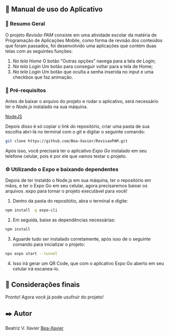 ## 📝 Manual de uso do Aplicativo 

### 📌 Resumo Geral

O projeto *Revisão PAM* consiste em uma atividade escolar da matéria de Programação de Aplicações Mobile, como forma de revisão dos conteúdos que foram passados, foi desenvolvido uma aplicações que contém duas telas com as seguintes funções:

1. *Na tela Home* O botão "Outras opções" navega para a tela de Login;
2. *Na tela Login* Um botão para conseguir voltar para a tela de Home;
3. *Na tela Login* Um botão que oculta a senha inserida no input e uma checkbox que faz animação.

### 🔧 Pré-requisitos

Antes de baixar o arquivo do projeto e rodar o aplicativo, será necessário ter o *Node.js* instalado na sua máquina.

[NodeJS](https://nodejs.org/en) 

Depois disso é só copiar o link do repositório, criar uma pasta de sua escolha abri-lá no terminal com o git e digitar o seguinte comando: 

```bash
git clone https://github.com/Bea-Xavier/RevisaoPAM.git 
```

Após isso, você precisará ter o aplicativo *Expo Go* instalado em seu telefone celular, pois é por ele que vamos testar o projeto.

### ⚙️ Utilizando o Expo e baixando dependentes

Depois de ter instaldo o Node.js em sua máquina, ter o repositório em mãos, e ter o Expo Go em seu celular, agora precisaremos baixar os arquivos .expo para tornar o projeto executável para você!

1. Dentro da pasta do repositótio, abra o terminal e digite:

```bash
npm install -g expo-cli
```
2. Em seguida, baixe as dependências necessárias:

```bash
npm install 
```

3. Aguarde tudo ser instalado corretamente, após isso de o seguinte comando para inicializar o projeto: 

```bash
npx expo start --tunnel
```

4. Isso irá gerar um QR Code, que com o aplicativo Expo Go aberto em seu celular irá escanea-lo.

## 📎 Considerações finais

Pronto! Agora você já pode usufruir do projeto! 

## ✒️ Autor

Beatriz V. Xavier [Bea-Xavier](https://github.com/Bea-Xavier)
